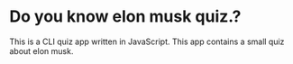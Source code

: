 # Do you know elon musk quiz.?

This is a CLI quiz app written in JavaScript. This app contains a small quiz about elon musk.